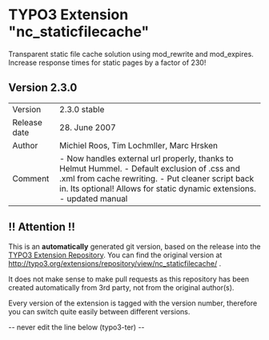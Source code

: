 # TYPO3 Extension "nc_staticfilecache"
Transparent static file cache solution using mod_rewrite and mod_expires. Increase response times for static pages by a factor of 230!

## Version 2.3.0




<table>
	<tr><td>Version</td><td>2.3.0 stable</td></tr>
	<tr><td>Release date</td><td>28. June 2007</td></tr>
	<tr><td>Author</td><td>Michiel Roos, Tim Lochmller, Marc Hrsken</td></tr>
	<tr><td>Comment</td><td>- Now handles external url properly, thanks to Helmut Hummel.
- Default exclusion of .css and .xml from cache rewriting.
- Put cleaner script back in. Its optional! Allows for static dynamic extensions.
- updated manual</td></tr>
</table>

## !! Attention !!
This is an **automatically** generated git version, based on the release into the [TYPO3 Extension Repository](http://www.typo3.org/extensions/).
You can find the original version at http://typo3.org/extensions/repository/view/nc_staticfilecache/ .

It does not make sense to make pull requests as this repository has been created automatically from 3rd party, not from the original author(s).

Every version of the extension is tagged with the version number, therefore you can switch quite easily between different versions.


-- never edit the line below (typo3-ter) --